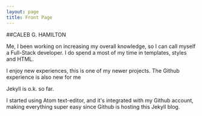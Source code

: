 ```yaml
---
layout: page
title: Front Page
---
```


##CALEB G. HAMILTON

Me, I been working on increasing my overall knowledge, so I can call myself a Full-Stack developer. I do spend a most of my time in templates, styles and HTML.

I enjoy new experiences, this is one of my newer projects.  The Github experience is also new for me

Jekyll is o.k. so far.  

I started using Atom text-editor, and it's integrated with my Github account, making everything super easy since Github is hosting this Jekyll blog.
